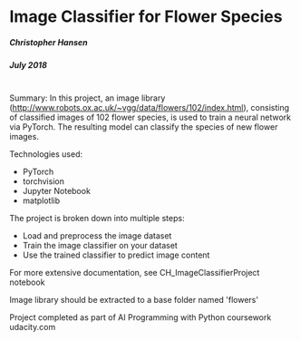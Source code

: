 # Image Classifier for Flower Species

##### Christopher Hansen
##### July 2018
\
Summary:
In this project, an image library (http://www.robots.ox.ac.uk/~vgg/data/flowers/102/index.html), consisting of classified images of 102 flower species, is used to train a neural network via PyTorch. The resulting model can classify the species of new flower images.

Technologies used:
* PyTorch
* torchvision
* Jupyter Notebook
* matplotlib


The project is broken down into multiple steps:

* Load and preprocess the image dataset
* Train the image classifier on your dataset
* Use the trained classifier to predict image content

For more extensive documentation, see CH_ImageClassifierProject notebook

Image library should be extracted to a base folder named 'flowers'

Project completed as part of AI Programming with Python coursework
udacity.com